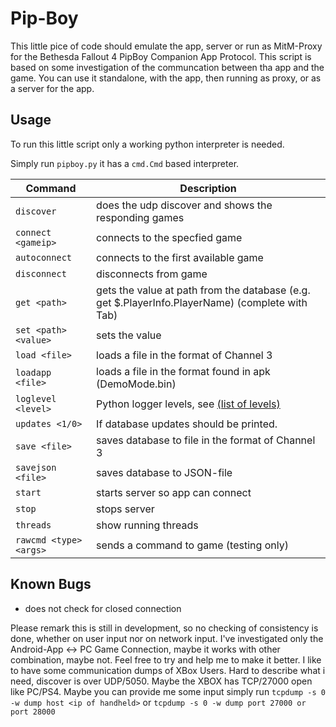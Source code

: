 # Pip-Boy

This little pice of code should emulate the app, server or run as MitM-Proxy for the Bethesda Fallout 4 PipBoy Companion App Protocol.
This script is based on some investigation of the communcation between tha app and the game.
You can use it standalone, with the app, then running as proxy, or as a server for the app.

## Usage

To run this little script only a working python interpreter is needed.

Simply run `pipboy.py` it has a `cmd.Cmd` based interpreter.

| Command | Description |
|---|---|
| `discover` | does the udp discover and shows the responding games |
| `connect <gameip>` | connects to the specfied game |
| `autoconnect` | connects to the first available game |
| `disconnect` | disconnects from game |
| `get <path>` | gets the value at path from the database (e.g. get $.PlayerInfo.PlayerName) (complete with Tab)  |
| `set <path> <value>` | sets the value  |
| `load <file>` | loads a file in the format of Channel 3  |
| `loadapp <file>` | loads a file in the format found in apk (DemoMode.bin)  |
| `loglevel <level>` | Python logger levels, see [(list of levels)](https://docs.python.org/2/library/logging.html#logging-levels) |
| `updates <1/0>` | If database updates should be printed. |
| `save <file>` | saves database to file in the format of Channel 3  |
| `savejson <file>` | saves database to JSON-file |
| `start` | starts server so app can connect |
| `stop` | stops server |
| `threads` | show running threads |
| `rawcmd <type> <args>` | sends a command to game (testing only) |

## Known Bugs

* does not check for closed connection

Please remark this is still in development, so no checking of consistency is done, whether on user input nor on network input.
I've investigated only the Android-App <-> PC Game Connection, maybe it works with other combination, maybe not.
Feel free to try and help me to make it better.
I like to have some communication dumps of XBox Users. Hard to describe what i need, discover is over UDP/5050.
Maybe the XBOX has TCP/27000 open like PC/PS4.
Maybe you can provide me some input simply run `tcpdump -s 0 -w dump host <ip of handheld>` or `tcpdump -s 0 -w dump port 27000 or port 28000`

